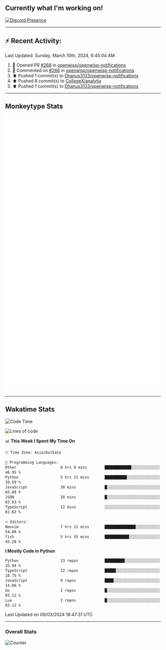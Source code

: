 ## Currently what I'm working on!
[![Discord Presence](https://lanyard.cnrad.dev/api/534981034400284712)](https://discord.com/users/534981034400284712)

---

## :zap: Recent Activity:
<!--RECENT_ACTIVITY:last_update-->
Last Updated: Sunday, March 10th, 2024, 6:45:04 AM
<!--RECENT_ACTIVITY:last_update_end-->
<!--RECENT_ACTIVITY:start-->
1. 💪 Opened PR [#268](https://github.com/openwisp/openwisp-notifications/pull/268) in [openwisp/openwisp-notifications](https://github.com/openwisp/openwisp-notifications)<br>
2. 💬 Commented on [#266](https://github.com/openwisp/openwisp-notifications/pull/266#issuecomment-1985286857) in [openwisp/openwisp-notifications](https://github.com/openwisp/openwisp-notifications)<br>
3. ⬆️ Pushed 1 commit(s) to [Dhanus3133/openwisp-notifications](https://github.com/Dhanus3133/openwisp-notifications)<br>
4. ⬆️ Pushed 8 commit(s) to [CollegeX/analytix](https://github.com/CollegeX/analytix)<br>
5. ⬆️ Pushed 1 commit(s) to [Dhanus3133/openwisp-notifications](https://github.com/Dhanus3133/openwisp-notifications)<br>
<!--RECENT_ACTIVITY:end-->

---

## Monkeytype Stats
<a href="https://monkeytype.com/profile/dhanus">
  <img src="https://raw.githubusercontent.com/Dhanus3133/Dhanus3133/monkeytype/monkeytype-lbpb.svg" alt="Monkeytype Profile" />
</a>

---

## Wakatime Stats
<!--START_SECTION:waka-->
![Code Time](http://img.shields.io/badge/Code%20Time-1%2C692%20hrs%2044%20mins-blue)

![Lines of code](https://img.shields.io/badge/From%20Hello%20World%20I%27ve%20Written-4.9%20million%20lines%20of%20code-blue)

📊 **This Week I Spent My Time On** 

```text
🕑︎ Time Zone: Asia/Kolkata

💬 Programming Languages: 
Other                    6 hrs 9 mins        ████████████░░░░░░░░░░░░░   46.95 % 
Python                   5 hrs 11 mins       ██████████░░░░░░░░░░░░░░░   39.59 % 
JavaScript               30 mins             █░░░░░░░░░░░░░░░░░░░░░░░░   03.89 % 
JSON                     28 mins             █░░░░░░░░░░░░░░░░░░░░░░░░   03.63 % 
TypeScript               12 mins             ░░░░░░░░░░░░░░░░░░░░░░░░░   01.62 % 

🔥 Editors: 
Neovim                   7 hrs 11 mins       ██████████████░░░░░░░░░░░   54.80 % 
fish                     5 hrs 55 mins       ███████████░░░░░░░░░░░░░░   45.20 % 
```

**I Mostly Code in Python** 

```text
Python                   23 repos            █████████░░░░░░░░░░░░░░░░   35.94 % 
TypeScript               12 repos            █████░░░░░░░░░░░░░░░░░░░░   18.75 % 
JavaScript               9 repos             ████░░░░░░░░░░░░░░░░░░░░░   14.06 % 
Go                       2 repos             █░░░░░░░░░░░░░░░░░░░░░░░░   03.12 % 
Lua                      2 repos             █░░░░░░░░░░░░░░░░░░░░░░░░   03.12 % 
```




 Last Updated on 09/03/2024 18:47:31 UTC
<!--END_SECTION:waka-->
---

### Overall Stats

<img src="https://moe-counter.glitch.me/get/@Dhanus3133?theme=asoul" alt="Counter" />
